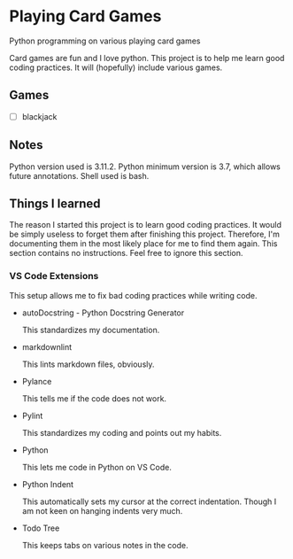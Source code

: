 [//]: # (documentation for full project)

# Playing Card Games

Python programming on various playing card games

Card games are fun and I love python.
This project is to help me learn good coding practices.
It will (hopefully) include various games.

## Games

- [ ] blackjack

## Notes

Python version used is 3.11.2.
Python minimum version is 3.7, which allows future annotations.
Shell used is bash.

## Things I learned

The reason I started this project is to learn good coding practices.
It would be simply useless to forget them after finishing this project.
Therefore, I'm documenting them in the most likely place for me to find them again.
This section contains no instructions.
Feel free to ignore this section.

### VS Code Extensions

This setup allows me to fix bad coding practices while writing code.

- autoDocstring - Python Docstring Generator

    This standardizes my documentation.

- markdownlint

    This lints markdown files, obviously.

- Pylance

    This tells me if the code does not work.

- Pylint

    This standardizes my coding and points out my habits.

- Python

    This lets me code in Python on VS Code.

- Python Indent

    This automatically sets my cursor at the correct indentation.
    Though I am not keen on hanging indents very much.

- Todo Tree

    This keeps tabs on various notes in the code.
